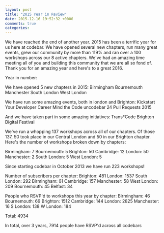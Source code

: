 ```yaml
---
layout: post
title: "2015 Year in Review"
date: 2015-12-16 19:52:32 +0000
comments: true
categories: 
---
```


We have reached the end of another year. 2015 has been a terrific year for us here at codebar. We have opened several new chapters, run many great events, grew our community by more than 119% and ran over a 100 workshops across our 8 active chapters. We've had an amazing time meeting all of you and building this community that we are all so fond of. Thank you for an amazing year and here's to a great 2016.

Year in number:

We have opened 5 new chapters in 2015:
Birmingham
Bournemouth
Manchester
South London
West London

We have run some amazing events, both in london and Brighton:
Kickstart Your Developer Career
Mind the Code
uncodebar
24 Pull Requests 2015

And we have taken part in some amazing initiatives:
Trans*Code
Brighton Digital Festival


We've run a whopping 137 workshops across all of our chapters. Of those 137, 50 took place in our Central London and 50 in our Brighton chapter. Here's the number of workshops broken down by chapters:

Birmingham: 7
Bournemouth: 5
Brighton: 50
Cambridge: 12
London: 50
Manchester: 2
South London: 5
West London: 5

Since starting codebar in October 2013 we have run 223 workshops!

Number of subscribers per chapter:
Brighton: 481
London: 1537
South London: 292
Birmingham: 61
Cambridge: 157
Manchester: 58
West London: 209
Bournemouth: 45
Belfast: 34


People who RSVP'd to workshops this year by chapter:
Birmingham: 46
Bournemouth: 69
Brighton: 1512
Cambridge: 144
London: 2825
Manchester: 16
S London: 138
W London: 184

Total: 4934

In total, over 3 years, 7914 people have RSVP'd across all codebars
